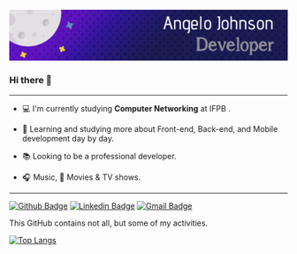 ![image](_banner.png)

### Hi there 👋
------

- :computer: I'm currently studying **Computer Networking** at IFPB .

- :robot: Learning and studying more about Front-end, Back-end, and Mobile development day by day.

- :books: Looking to be a professional developer.

- :headphones: Music, :cinema: Movies & TV shows.

------
[![Github Badge](https://img.shields.io/badge/-Github-000?style=flat-square&logo=Github&logoColor=white&link=https://github.com/angeloplacebo)](https://github.com/angeloplacebo)
[![Linkedin Badge](https://img.shields.io/badge/-LinkedIn-blue?style=flat-square&logo=Linkedin&logoColor=white&link=https://www.linkedin.com/in/angelo-johnson-479985106/)](https://www.linkedin.com/in/angelo-johnson-479985106/)
[![Gmail Badge](https://img.shields.io/badge/-Gmail-c14438?style=flat-square&logo=Gmail&logoColor=white&link=mailto:public.angelo@gmail.com)](mailto:public.angelo@gmail.com)

This GitHub contains not all, but some of my activities.

[![Top Langs](https://github-readme-stats.vercel.app/api/top-langs/?username=angeloplacebo)](https://github.com/anuraghazra/github-readme-stats)



### 

<!--
**angeloplacebo/angeloplacebo** is a ✨ _special_ ✨ repository because its `README.md` (this file) appears on your GitHub profile.

Here are some ideas to get you started:

- 🔭 I’m currently working on ...
- 🌱 I’m currently learning ...
- 👯 I’m looking to collaborate on ...
- 🤔 I’m looking for help with ...
- 💬 Ask me about ...
- 📫 How to reach me: ...
- 😄 Pronouns: ...
- ⚡ Fun fact: ...
-->

